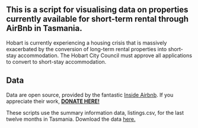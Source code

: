 ## This is a script for visualising data on properties currently available for short-term rental through AirBnb in Tasmania. 

Hobart is currently experiencing a housing crisis that is massively exacerbated by the conversion of long-term rental properties into short-stay accommodation. The Hobart City Council must approve all applications to convert to short-stay accommodation. 

## Data

Data are open source, provided by the fantastic [Inside Airbnb](http://insideairbnb.com). If you appreciate their work, [**DONATE HERE!**](http://insideairbnb.com/donate)

These scripts use the summary information data, listings.csv, for the last twelve months in Tasmania. Download the data [here.](http://insideairbnb.com/get-the-data)

